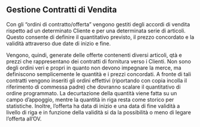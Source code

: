 **Gestione Contratti di Vendita**
----------------------------------

Con gli “ordini di contratto/offerta” vengono gestiti degli accordi di  vendita rispetto ad un determinato Cliente e per una determinata serie di articoli. 
Questo consente di definire il quantitativo previsto, il prezzo concordato e la validità attraverso due date di inizio e fine.

Vengono, quindi, generate delle offerte contenenti diversi articoli, qtà e prezzi che rappresentano dei contratti di fornitura verso i Clienti. 
Non sono degli ordini veri e propri in quanto non devono impegnare la merce, ma definiscono semplicemente le quantità e i prezzi concordati.
A fronte di tali contratti vengono inseriti gli ordini effettivi (riportando con copia incolla il riferimento di commessa padre) che dovranno scalare il quantitativo di ordine programmato.
La decurtazione della quantità viene fatta su un campo d’appoggio, mentre la quantità in riga resta come storico per statistiche. 
Inoltre, l’offerta ha data di inizio e una data di fine validità a livello di riga e in funzione della validità si da la possibilità o meno di legare l’offerta all’OV.
